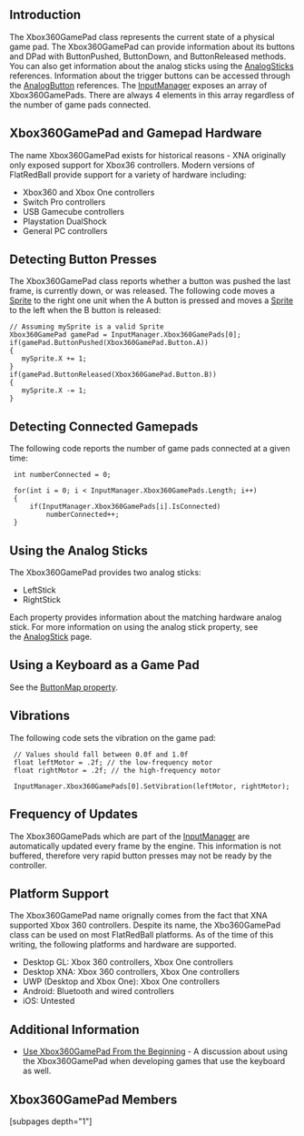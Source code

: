 ## Introduction

The Xbox360GamePad class represents the current state of a physical game pad. The Xbox360GamePad can provide information about its buttons and DPad with ButtonPushed, ButtonDown, and ButtonReleased methods. You can also get information about the analog sticks using the [AnalogSticks](/frb/docs/index.php?title=FlatRedBall.Input.AnalogStick "FlatRedBall.Input.AnalogStick") references. Information about the trigger buttons can be accessed through the [AnalogButton](/frb/docs/index.php?title=FlatRedBall.Input.AnalogButton&action=edit&redlink=1 "FlatRedBall.Input.AnalogButton (page does not exist)") references. The [InputManager](/frb/docs/index.php?title=FlatRedBall.Input.InputManager "FlatRedBall.Input.InputManager") exposes an array of Xbox360GamePads. There are always 4 elements in this array regardless of the number of game pads connected.

## Xbox360GamePad and Gamepad Hardware

The name Xbox360GamePad exists for historical reasons - XNA originally only exposed support for Xbox36 controllers. Modern versions of FlatRedBall provide support for a variety of hardware including:

-   Xbox360 and Xbox One controllers
-   Switch Pro controllers
-   USB Gamecube controllers
-   Playstation DualShock
-   General PC controllers

## Detecting Button Presses

The Xbox360GamePad class reports whether a button was pushed the last frame, is currently down, or was released. The following code moves a [Sprite](/frb/docs/index.php?title=FlatRedBall.Sprite "FlatRedBall.Sprite") to the right one unit when the A button is pressed and moves a [Sprite](/frb/docs/index.php?title=FlatRedBall.Sprite "FlatRedBall.Sprite") to the left when the B button is released:

    // Assuming mySprite is a valid Sprite
    Xbox360GamePad gamePad = InputManager.Xbox360GamePads[0];
    if(gamePad.ButtonPushed(Xbox360GamePad.Button.A))
    {
       mySprite.X += 1;
    }
    if(gamePad.ButtonReleased(Xbox360GamePad.Button.B))
    {
       mySprite.X -= 1;
    }

## Detecting Connected Gamepads

The following code reports the number of game pads connected at a given time:

     int numberConnected = 0;

     for(int i = 0; i < InputManager.Xbox360GamePads.Length; i++)
     {
         if(InputManager.Xbox360GamePads[i].IsConnected)
             numberConnected++;
     }

## Using the Analog Sticks

The Xbox360GamePad provides two analog sticks:

-   LeftStick
-   RightStick

Each property provides information about the matching hardware analog stick. For more information on using the analog stick property, see the [AnalogStick](/documentation/api/flatredball/input/analogstick.md "FlatRedBall.Input.AnalogStick") page.

## Using a Keyboard as a Game Pad

See the [ButtonMap property](/frb/docs/index.php?title=FlatRedBall.Input.Xbox360GamePad.ButtonMap "FlatRedBall.Input.Xbox360GamePad.ButtonMap").

## Vibrations

The following code sets the vibration on the game pad:

     // Values should fall between 0.0f and 1.0f
     float leftMotor = .2f; // the low-frequency motor
     float rightMotor = .2f; // the high-frequency motor

     InputManager.Xbox360GamePads[0].SetVibration(leftMotor, rightMotor);

## Frequency of Updates

The Xbox360GamePads which are part of the [InputManager](/frb/docs/index.php?title=FlatRedBall.Input.InputManager "FlatRedBall.Input.InputManager") are automatically updated every frame by the engine. This information is not buffered, therefore very rapid button presses may not be ready by the controller.

## Platform Support

The Xbox360GamePad name orignally comes from the fact that XNA supported Xbox 360 controllers. Despite its name, the Xbo360GamePad class can be used on most FlatRedBall platforms. As of the time of this writing, the following platforms and hardware are supported.

-   Desktop GL: Xbox 360 controllers, Xbox One controllers
-   Desktop XNA: Xbox 360 controllers, Xbox One controllers
-   UWP (Desktop and Xbox One): Xbox One controllers
-   Android: Bluetooth and wired controllers
-   iOS: Untested

## Additional Information

-   [Use Xbox360GamePad From the Beginning](/frb/docs/index.php?title=FlatRedBall.Input.Xbox360GamePad:Use_Xbox360GamePad_From_the_Beginning "FlatRedBall.Input.Xbox360GamePad:Use Xbox360GamePad From the Beginning") - A discussion about using the Xbox360GamePad when developing games that use the keyboard as well.

## Xbox360GamePad Members

\[subpages depth="1"\]
